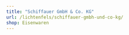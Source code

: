 ```yaml
---
title: "Schiffauer GmbH & Co. KG"
url: /lichtenfels/schiffauer-gmbh-und-co-kg/
shop: Eisenwaren
---
```

